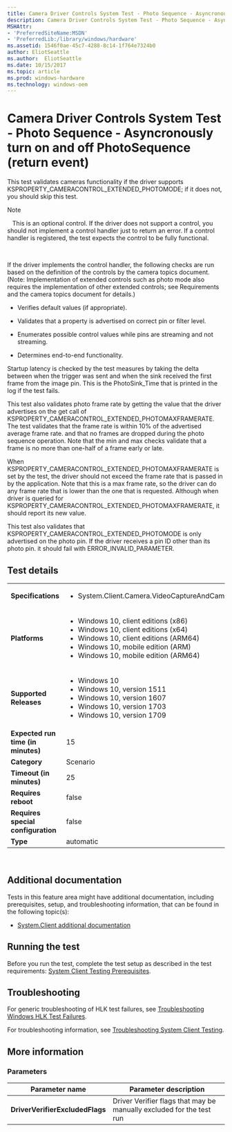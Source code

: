 ```yaml
---
title: Camera Driver Controls System Test - Photo Sequence - Asyncronously turn on and off PhotoSequence (return event)
description: Camera Driver Controls System Test - Photo Sequence - Asyncronously turn on and off PhotoSequence (return event)
MSHAttr:
- 'PreferredSiteName:MSDN'
- 'PreferredLib:/library/windows/hardware'
ms.assetid: 1546f0ae-45c7-4288-8c14-1f764e7324b0
author: EliotSeattle
ms.author:  EliotSeattle
ms.date: 10/15/2017
ms.topic: article
ms.prod: windows-hardware
ms.technology: windows-oem
---
```


# <span id="p_hlk_test.8c2d99d7-9986-404a-a0b1-1527e2e3fdea"></span>Camera Driver Controls System Test - Photo Sequence - Asyncronously turn on and off PhotoSequence (return event)


This test validates cameras functionality if the driver supports KSPROPERTY\_CAMERACONTROL\_EXTENDED\_PHOTOMODE; if it does not, you should skip this test.

>[!NOTE]
>  
This is an optional control. If the driver does not support a control, you should not implement a control handler just to return an error. If a control handler is registered, the test expects the control to be fully functional.

 

If the driver implements the control handler, the following checks are run based on the definition of the controls by the camera topics document. (Note: Implementation of extended controls such as photo mode also requires the implementation of other extended controls; see Requirements and the camera topics document for details.)

-   Verifies default values (if appropriate).

-   Validates that a property is advertised on correct pin or filter level.

-   Enumerates possible control values while pins are streaming and not streaming.

-   Determines end-to-end functionality.

Startup latency is checked by the test measures by taking the delta between when the trigger was sent and when the sink received the first frame from the image pin. This is the PhotoSink\_Time that is printed in the log if the test fails.

This test also validates photo frame rate by getting the value that the driver advertises on the get call of KSPROPERTY\_CAMERACONTROL\_EXTENDED\_PHOTOMAXFRAMERATE. The test validates that the frame rate is within 10% of the advertised average frame rate. and that no frames are dropped during the photo sequence operation. Note that the min and max checks validate that a frame is no more than one-half of a frame early or late.

When KSPROPERTY\_CAMERACONTROL\_EXTENDED\_PHOTOMAXFRAMERATE is set by the test, the driver should not exceed the frame rate that is passed in by the application. Note that this is a max frame rate, so the driver can do any frame rate that is lower than the one that is requested. Although when driver is queried for KSPROPERTY\_CAMERACONTROL\_EXTENDED\_PHOTOMAXFRAMERATE, it should report its new value.

This test also validates that KSPROPERTY\_CAMERACONTROL\_EXTENDED\_PHOTOMODE is only advertised on the photo pin. If the driver receives a pin ID other than its photo pin. it should fail with ERROR\_INVALID\_PARAMETER.

## Test details
|||
|---|---|
| **Specifications**  | <ul><li>System.Client.Camera.VideoCaptureAndCameraControls</li></ul> |  
| **Platforms**   | <ul><li>Windows 10, client editions (x86)</li><li>Windows 10, client editions (x64)</li><li>Windows 10, client editions (ARM64)</li><li>Windows 10, mobile edition (ARM)</li><li>Windows 10, mobile edition (ARM64)</li></ul> |
| **Supported Releases** | <ul><li>Windows 10</li><li>Windows 10, version 1511</li><li>Windows 10, version 1607</li><li>Windows 10, version 1703</li><li>Windows 10, version 1709</li></ul> |
|**Expected run time (in minutes)**| 15 |
|**Category**| Scenario |
|**Timeout (in minutes)**| 25 |
|**Requires reboot**| false |
|**Requires special configuration**| false |
|**Type**| automatic |

 

## <span id="Additional_documentation"></span><span id="additional_documentation"></span><span id="ADDITIONAL_DOCUMENTATION"></span>Additional documentation


Tests in this feature area might have additional documentation, including prerequisites, setup, and troubleshooting information, that can be found in the following topic(s):

-   [System.Client additional documentation](system-client-additional-documentation.md)

## <span id="Running_the_test"></span><span id="running_the_test"></span><span id="RUNNING_THE_TEST"></span>Running the test


Before you run the test, complete the test setup as described in the test requirements: [System Client Testing Prerequisites](system-client-testing-prerequisites.md).

## <span id="Troubleshooting"></span><span id="troubleshooting"></span><span id="TROUBLESHOOTING"></span>Troubleshooting


For generic troubleshooting of HLK test failures, see [Troubleshooting Windows HLK Test Failures](..\user\troubleshooting-windows-hlk-test-failures.md).

For troubleshooting information, see [Troubleshooting System Client Testing](troubleshooting-system-client-testing.md).

## <span id="More_information"></span><span id="more_information"></span><span id="MORE_INFORMATION"></span>More information


### <span id="Parameters"></span><span id="parameters"></span><span id="PARAMETERS"></span>Parameters

| Parameter name                  | Parameter description                                                |
|---------------------------------|----------------------------------------------------------------------|
| **DriverVerifierExcludedFlags** | Driver Verifier flags that may be manually excluded for the test run |

 

 

 






